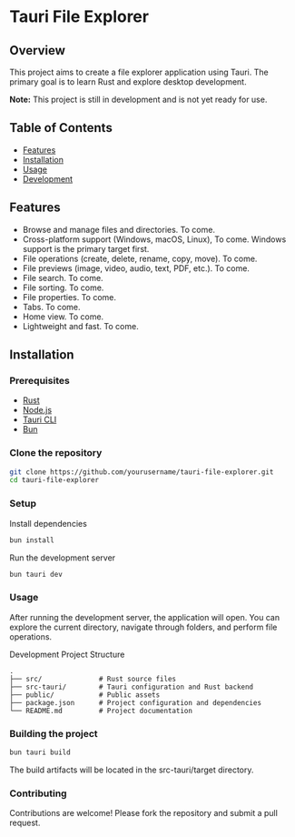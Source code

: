 # Tauri File Explorer

## Overview
This project aims to create a file explorer application using Tauri. The primary goal is to learn Rust and explore desktop development.

**Note:** This project is still in development and is not yet ready for use.

## Table of Contents
- [Features](#features)
- [Installation](#installation)
- [Usage](#usage)
- [Development](#development)

## Features
- Browse and manage files and directories. To come.
- Cross-platform support (Windows, macOS, Linux), To come. Windows support is the primary target first.
- File operations (create, delete, rename, copy, move). To come.
- File previews (image, video, audio, text, PDF, etc.). To come.
- File search. To come.
- File sorting. To come.
- File properties. To come.
- Tabs. To come.
- Home view. To come.
- Lightweight and fast. To come.

## Installation

### Prerequisites
- [Rust](https://www.rust-lang.org/)
- [Node.js](https://nodejs.org/)
- [Tauri CLI](https://tauri.app/v1/guides/getting-started/prerequisites)
- [Bun](https://bun.sh/)

### Clone the repository
```sh
git clone https://github.com/yourusername/tauri-file-explorer.git
cd tauri-file-explorer
```

### Setup
Install dependencies
```sh
bun install
```

Run the development server
```sh
bun tauri dev
```
### Usage
After running the development server, the application will open. You can explore the current directory, navigate through folders, and perform file operations.

Development
Project Structure
```
.
├── src/              # Rust source files
├── src-tauri/        # Tauri configuration and Rust backend
├── public/           # Public assets
├── package.json      # Project configuration and dependencies
└── README.md         # Project documentation
```

### Building the project
```sh
bun tauri build
```
The build artifacts will be located in the src-tauri/target directory.

### Contributing
Contributions are welcome! Please fork the repository and submit a pull request.